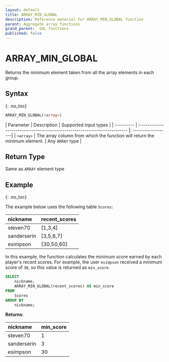 ```yaml
---
layout: default
title: ARRAY_MIN_GLOBAL
description: Reference material for ARRAY_MIN_GLOBAL function
parent: Aggregate array functions
grand_parent:  SQL functions
published: false
---
```


# ARRAY\_MIN\_GLOBAL

Returns the minimum element taken from all the array elements in each group.

## Syntax
{: .no_toc}

```sql
ARRAY_MIN_GLOBAL(<array>)
```

| Parameter | Description                                                              | Supported input types |
| :--------- | :------------------------------------------------------------------------ |: ------------------|
| `<array>`   | The array column from which the function will return the minimum element. | Any `ARRAY` type  |

## Return Type
Same as `ARRAY` element type

## Example
{: .no_toc}

The example below uses the following table `Scores`:

| nickname        | recent_scores |
| :---------------| :-------------|
| steven70        | \[1,3,4]      |
| sanderserin     | \[3,5,6,7]    |
| esimpson        | \[30,50,60]   |


In this example, the function calculates the minimum score earned by each player's recent scores. For example, the user `esimpson` received a minimum score of `30`, so this value is returned as `min_score`. 

```sql
SELECT
	nickname,
	ARRAY_MIN_GLOBAL(recent_scores) AS min_score
FROM
	Scores
GROUP BY
	nickname;
```

**Returns**:

| nickname         | min_score     |
| :----------------| :------------ |
| steven70         | 1             |
| sanderserin      | 3             |
| esimpson         | 30            |



